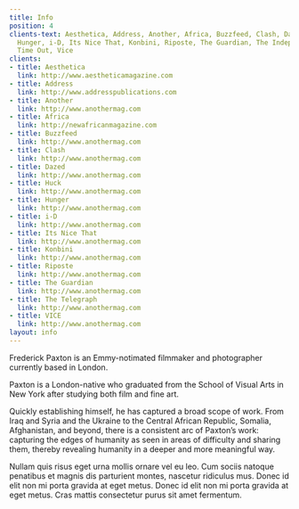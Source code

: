 ```yaml
---
title: Info
position: 4
clients-text: Aesthetica, Address, Another, Africa, Buzzfeed, Clash, Dazed, Huck,
  Hunger, i-D, Its Nice That, Konbini, Riposte, The Guardian, The Independent, Twin,
  Time Out, Vice
clients:
- title: Aesthetica
  link: http://www.aestheticamagazine.com
- title: Address
  link: http://www.addresspublications.com
- title: Another
  link: http://www.anothermag.com
- title: Africa
  link: http://newafricanmagazine.com
- title: Buzzfeed
  link: http://www.anothermag.com
- title: Clash
  link: http://www.anothermag.com
- title: Dazed
  link: http://www.anothermag.com
- title: Huck
  link: http://www.anothermag.com
- title: Hunger
  link: http://www.anothermag.com
- title: i-D
  link: http://www.anothermag.com
- title: Its Nice That
  link: http://www.anothermag.com
- title: Konbini
  link: http://www.anothermag.com
- title: Riposte
  link: http://www.anothermag.com
- title: The Guardian
  link: http://www.anothermag.com
- title: The Telegraph
  link: http://www.anothermag.com
- title: VICE
  link: http://www.anothermag.com
layout: info
---
```


Frederick Paxton is an Emmy-notimated filmmaker and photographer currently based in London.

Paxton is a London-native who graduated from the School of Visual Arts in New York after studying both film and fine art.

Quickly establishing himself, he has captured a broad scope of work. From Iraq and Syria and the Ukraine to the Central African Republic, Somalia, Afghanistan, and beyond, there is a consistent arc of Paxton’s work: capturing the edges of humanity as seen in areas of difficulty and sharing them, thereby revealing humanity in a deeper and more meaningful way.

Nullam quis risus eget urna mollis ornare vel eu leo. Cum sociis natoque penatibus et magnis dis parturient montes, nascetur ridiculus mus. Donec id elit non mi porta gravida at eget metus. Donec id elit non mi porta gravida at eget metus. Cras mattis consectetur purus sit amet fermentum.